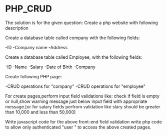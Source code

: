 # PHP_CRUD
The solution is for the given question:
Create a php website with following description  

Create a database table called company with the following fields:  

-ID -Company name -Address  

Create a database table called Employee, with the following fields: 

 -ID -Name -Salary -Date of Birth -Company  

Create following PHP page: 

 -CRUD operations for "company" -CRUD operations for "employee"  

For create pages,perform input field validations like: check if field is empty or null,show warning message just below input field with appropriate message.[or for salary fields perfrom validation like slary should be greater than 10,000 and less than 50,000]  

Write javascript code for the above front-end field validation write php code to allow only authenticated "user " to access the above created pages. 
